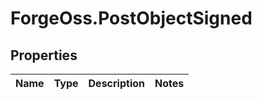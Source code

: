 # ForgeOss.PostObjectSigned

## Properties
Name | Type | Description | Notes
------------ | ------------- | ------------- | -------------



